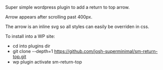 Super simple wordpress plugin to add a return to top arrow.

Arrow appears after scrolling past 400px.

The arrow is an inline svg so all styles can easily be overriden in css.

To install into a WP site:
* cd into plugins dir
* git clone --depth=1 https://github.com/josh-superminimal/sm-return-top.git
* wp plugin activate sm-return-top
